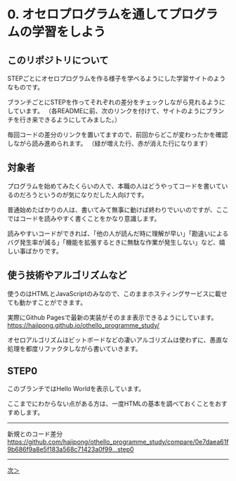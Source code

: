 # 0. オセロプログラムを通してプログラムの学習をしよう

## このリポジトリについて

STEPごとにオセロプログラムを作る様子を学べるようにした学習サイトのようなものです。

ブランチごとにSTEPを作ってそれぞれの差分をチェックしながら見れるようにしています。
（各READMEに前、次のリンクを付けて、サイトのようにブランチを行き来できるようにしてみました。）

毎回コードの差分のリンクを置いてますので、前回からどこが変わったかを確認しながら読み進められます。
（緑が増えた行、赤が消えた行になります）

## 対象者

プログラムを始めてみたくらいの人で、本職の人はどうやってコードを書いているのだろうというのが気になりだした人向けです。

普通始めたばかりの人は、書いてみて無事に動けば終わりでいいのですが、ここではコードを読みやすく書くことをかなり意識します。

読みやすいコードができれば、「他の人が読んだ時に理解が早い」「勘違いによるバグ発生率が減る」「機能を拡張するときに無駄な作業が発生しない」など、嬉しい事ばかりです。

## 使う技術やアルゴリズムなど

使うのはHTMLとJavaScriptのみなので、このままホスティングサービスに載せても動かすことができます。

実際にGithub Pagesで最新の実装がそのまま表示できるようにしています。
https://hajipong.github.io/othello_programme_study/

オセロアルゴリズムはビットボードなどの凄いアルゴリズムは使わずに、愚直な処理を都度リファクタしながら書いていきます。

## STEP0

このブランチではHello Worldを表示しています。

ここまでにわからない点がある方は、一度HTMLの基本を調べておくことをおすすめします。

- - -
新規とのコード差分
https://github.com/hajipong/othello_programme_study/compare/0e7daea61f9b686f9a8e5f183a568c71423a0f99...step0
- - -
[次＞](https://github.com/hajipong/othello_programme_study/tree/step1)